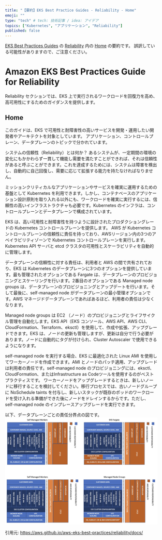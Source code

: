 ```yaml
---
title: "【要約】EKS Best Practice Guides - Reliability - Home"
emoji: ""
type: "tech" # tech: 技術記事 / idea: アイデア
topics: ["Kubernetes", "アプリケーション", "Reliability"]
published: false
---
```


[EKS Best Practices Guides](https://aws.github.io/aws-eks-best-practices/) の [Reliability](https://aws.github.io/aws-eks-best-practices/reliability/docs/) 内の [Home](https://aws.github.io/aws-eks-best-practices/reliability/docs/) の要約です。
誤訳している可能性がありますので、ご注意ください。

# Amazon EKS Best Practices Guide for Reliability

Reliability セクションでは、EKS 上で実行されるワークロードを回復力を高め、高可用性にするためのガイダンスを提供します。

## Home

このガイドは、EKS で可用性と耐障害性の高いサービスを開発・運用したい開発者やアーキテクトを対象としています。
アプリケーション、コントロールプレーン、データプレーンのトピックで分かれています。

システムの信頼性（Reliability）とは何か？
あるシステムが、一定期間の環境の変化にもかかわらず一貫して機能し需要を満たすことができれば、それは信頼性があると呼ぶことができます。これを達成するためには、システムは障害を検出し、自動的に自己回復し、需要に応じて拡張する能力を持たなければなりません。

ミッションクリティカルなアプリケーションやサービスを確実に運用するための基盤として Kubernetes を利用できます。しかし、コンテナベースのアプリケーション設計原則を取り入れる以外にも、ワークロードを確実に実行するには、信頼性の高いインフラストラクチャも必要です。Kubernetes のインフラは、コントロールプレーンとデータプレーンで構成されています。

EKS は、高い可用性と耐障害性を持つように設計されたプロダクショングレードの Kubernetes コントロールプレーンを提供します。
AWS が Kubernetes コントロールプレーンの信頼性に責任を持っており、AWSリージョン内の3つのアベイラビリティゾーンで Kubernetes コントロールプレーンを実行します。Kubernetes API サーバと etcd クラスタの可用性とスケーラビリティを自動的に管理します。

データプレーンの信頼性に対する責任は、利用者と AWS の間で共有されており、EKS は Kubernetes のデータプレーンに3つのオプションを提供しています。最も管理されたオプションである Fargate は、データプレーンのプロビジョニングとスケーリングを行います。2番目のオプションである Managed node groups は、データプレーンのプロビジョニングとアップデートを行います。そして最後に、self-managed node がデータプレーンの最小管理オプションです。AWS マネージドデータプレーンであればあるほど、利用者の責任は少なくなります。

Managed node groups は EC2 （ノード）のプロビジョニングとライフサイクル管理を自動化します。EKS API（EKS コンソール、AWS API、AWS CLI、CloudFormation、Terraform、eksctl）を使用して、作成や拡張、アップグレードできます。EKS は、ノードの更新も管理しますが、更新は自分で行う必要があります。ノードに自動的にタグが付けられ、Cluster Autoscaler で使用できるようになります。

self-managed node を実行する場合、EKS に最適化された Linux AMI を使用してワーカーノードを作成できます。AMI とノードのパッチ適用、アップグレードは利用者の責任です。self-managed node のプロビジョニングには、eksctl、CloudFormation、またはInfrastructure as Codeツールを使用するのがベストプラクティスです。
ワーカーノードをアップグレードするときは、新しいノードに移行することを検討してください。移行プロセスでは、古いノードグループに NoSchedule taints を付与し、新しいスタックが既存のポッドのワークロードを受け入れる準備ができた後にノードをドレインするからです。ただし、self-managed node のインプレースアップグレードを実行できます。

以下、データプレーンごとの責任分界点の図です。
![](./images/eks-best-practice/reliability/responsibility_map.png)

引用元: https://aws.github.io/aws-eks-best-practices/reliability/docs/
